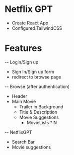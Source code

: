 # Netflix GPT
- Create React App
- Configured TailwindCSS


# Features
-- Login/Sign up
   - Sign In/Sign up form
   - redirect to browse page

-- Browse (after authentication)
   - Header
   - Main Movie
       - Trailer in Background
       - Title & Description
       - Movie Suggestions
           - MovieLists * N
           
-- NetflixGPT
   - Search Bar
   - Movie suggestions           